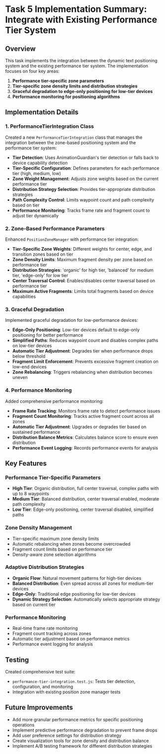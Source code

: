 # Task 5 Implementation Summary: Integrate with Existing Performance Tier System

## Overview

This task implements the integration between the dynamic text positioning system and the existing performance tier system. The implementation focuses on four key areas:

1. **Performance tier-specific zone parameters**
2. **Tier-specific zone density limits and distribution strategies**
3. **Graceful degradation to edge-only positioning for low-tier devices**
4. **Performance monitoring for positioning algorithms**

## Implementation Details

### 1. PerformanceTierIntegration Class

Created a new `PerformanceTierIntegration` class that manages the integration between the zone-based positioning system and the performance tier system:

- **Tier Detection**: Uses AnimationGuardian's tier detection or falls back to device capability detection
- **Tier-Specific Configuration**: Defines parameters for each performance tier (high, medium, low)
- **Zone Weight Management**: Adjusts zone weights based on the current performance tier
- **Distribution Strategy Selection**: Provides tier-appropriate distribution strategies
- **Path Complexity Control**: Limits waypoint count and path complexity based on tier
- **Performance Monitoring**: Tracks frame rate and fragment count to adjust tier dynamically

### 2. Zone-Based Performance Parameters

Enhanced `PositionZoneManager` with performance tier integration:

- **Tier-Specific Zone Weights**: Different weights for center, edge, and transition zones based on tier
- **Zone Density Limits**: Maximum fragment density per zone based on performance tier
- **Distribution Strategies**: 'organic' for high tier, 'balanced' for medium tier, 'edge-only' for low tier
- **Center Traversal Control**: Enables/disables center traversal based on performance tier
- **Maximum Active Fragments**: Limits total fragments based on device capabilities

### 3. Graceful Degradation

Implemented graceful degradation for low-performance devices:

- **Edge-Only Positioning**: Low-tier devices default to edge-only positioning for better performance
- **Simplified Paths**: Reduces waypoint count and disables complex paths on low-tier devices
- **Automatic Tier Adjustment**: Degrades tier when performance drops below threshold
- **Fragment Limit Enforcement**: Prevents excessive fragment creation on low-end devices
- **Zone Rebalancing**: Triggers rebalancing when distribution becomes uneven

### 4. Performance Monitoring

Added comprehensive performance monitoring:

- **Frame Rate Tracking**: Monitors frame rate to detect performance issues
- **Fragment Count Monitoring**: Tracks active fragment count across all zones
- **Automatic Tier Adjustment**: Upgrades or degrades tier based on sustained performance
- **Distribution Balance Metrics**: Calculates balance score to ensure even distribution
- **Performance Event Logging**: Records performance events for analysis

## Key Features

### Performance Tier-Specific Parameters

- **High Tier**: Organic distribution, full center traversal, complex paths with up to 8 waypoints
- **Medium Tier**: Balanced distribution, center traversal enabled, moderate path complexity
- **Low Tier**: Edge-only positioning, center traversal disabled, simplified paths

### Zone Density Management

- Tier-specific maximum zone density limits
- Automatic rebalancing when zones become overcrowded
- Fragment count limits based on performance tier
- Density-aware zone selection algorithms

### Adaptive Distribution Strategies

- **Organic Flow**: Natural movement patterns for high-tier devices
- **Balanced Distribution**: Even spread across all zones for medium-tier devices
- **Edge-Only**: Traditional edge positioning for low-tier devices
- **Dynamic Strategy Selection**: Automatically selects appropriate strategy based on current tier

### Performance Monitoring

- Real-time frame rate monitoring
- Fragment count tracking across zones
- Automatic tier adjustment based on performance metrics
- Performance event logging for analysis

## Testing

Created comprehensive test suite:

- `performance-tier-integration.test.js`: Tests tier detection, configuration, and monitoring
- Integration with existing position zone manager tests

## Future Improvements

- Add more granular performance metrics for specific positioning operations
- Implement predictive performance degradation to prevent frame drops
- Add user preference settings for distribution strategy
- Create visualization tools for zone density and distribution balance
- Implement A/B testing framework for different distribution strategies